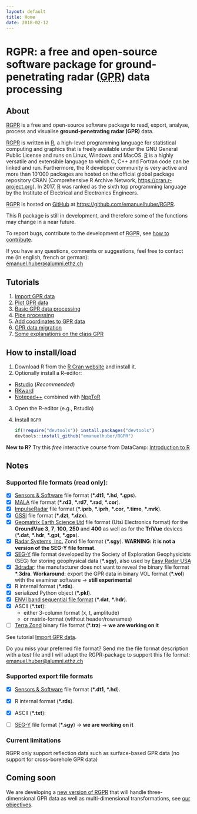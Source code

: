```yaml
---
layout: default
title: Home
date: 2018-02-12
---
```


<!--
# RGPR: a free and open-source software package to process and visualise <acronym title="Ground Penetrating Radar">GPR</acronym> data
-->

# RGPR: a free and open-source software package for ground-penetrating radar (<acronym title="Ground Penetrating Radar">GPR</acronym>) data processing

<!--
<p class="message"> 
I am developing this package on my free time as a gift to the GPR community. Any support will be appreciated!
</p>


[![](https://bmc-cdn.nyc3.digitaloceanspaces.com/BMC-button-images/custom_images/orange_img.png)](https://www.buymeacoffee.com/EmanuelHuber)

-->

## About

<p>
<acronym title="a R package for Ground Penetrating Radar data processing">RGPR</acronym> is a free and open-source software package to read, export, analyse, process and visualise <strong>ground-penetrating radar (GPR)</strong> data.
 </p>
 
<p> 
<acronym title="a R package for Ground Penetrating Radar data processing">RGPR</acronym> is written in <a href="https://cran.r-project.org/" title="R Cran">R</a>, a high-level  programming language for statistical computing and graphics that is freely available under the GNU General Public License and runs on Linux, Windows and MacOS. <a href="https://cran.r-project.org/" title="R Cran">R</a> is a highly versatile and extensible language to which   C,   C++  and   Fortran   code  can  be   linked  and  run. Furthermore,  the  R  developer  community  is  very  active  and more  than  10'000  packages  are  hosted  on  the  official  global package    repository    CRAN    (Comprehensive    R    Archive Network, <a href="https://cran.r-project.org/" title="R Cran">https://cran.r-project.org</a>). In 2017, <a href="https://cran.r-project.org/" title="R Cran">R</a> was   ranked  as   the   sixth   top programming   language   by   the   Institute   of   Electrical   and  Electronics Engineers.
</p>

<p>    
<acronym title="a R package for Ground Penetrating Radar data processing">RGPR</acronym> is hosted on <a href="https://github.com/" title="GitHub">GitHub</a> at <a href="https://github.com/emanuelhuber/RGPR" title="RGPR on GitHub">https://github.com/emanuelhuber/RGPR</a>. 
</p>

<p>This R package is still in development, and therefore some of the functions may change in a near future. </p>

<p>To report bugs, contribute to the development of <acronym title="R-package for Ground Penetrating Radar data processing">RGPR</acronym>, see <a href="https://github.com/emanuelhuber/RGPR/blob/master/CONTRIBUTING.md" title="how to contribute">how to contribute</a>.</p>


<p>If you have any questions, comments or suggestions, feel free to contact me (in english, french or german):<br/><a href="mailto:emanuel.huber@alumni.ethz.ch">emanuel.huber@alumni.ethz.ch</a></p>


## Tutorials

1. [Import GPR data](00_RGPR_tutorial_import-GPR-data)
2. [Plot GPR data](01_RGPR_tutorial_plot-GPR-data)
3. [Basic GPR data processing](02_RGPR_tutorial_basic-GPR-data-processing)
4. [Pipe processing](03_RGPR_tutorial_processing-GPR-data-with-pipe-operator)
5. [Add coordinates to GPR data](04_RGPR_tutorial_GPR-data-survey)
6. [GPR data migration](05_RGPR_tutorial_GPR-data-migration)
7. [Some explanations on the class GPR](06_RGPR_tutorial_class-GPR)


## How to install/load


1. Download R from the [R Cran website](http://cran.r-project.org) and install it.
2. Optionally install a R-editor:
  * [Rstudio](https://www.rstudio.com/) (*Recommended*)
  * [RKward](https://rkward.kde.org/)
  * [Notepad++](https://notepad-plus-plus.org/) combined with [NppToR](https://sourceforge.net/projects/npptor/)
3. Open the R-editor (e.g., Rstudio)
4. Install `RGPR`

    ```r
    if(!require("devtools")) install.packages("devtools")
    devtools::install_github("emanuelhuber/RGPR")
    ```


**New to R?** Try this *free* interactive course from DataCamp: [Introduction to R](https://www.datacamp.com/courses/free-introduction-to-r)

## Notes

### Supported file formats (read only):

- [x] [Sensors & Software](https://www.sensoft.ca) file format (**\*.dt1**, **\*.hd**, **\*.gps**).
- [x] [MALA](https://www.malagpr.com.au) file format (**\*.rd3**, **\*.rd7**, **\*.rad**, **\*.cor**).
- [x] [ImpulseRadar](https://www.impulseradar.se) file format (**\*.iprb**, **\*.iprh**, **\*.cor**, **\*.time**, **\*.mrk**).
- [X] [GSSI](https://www.geophysical.com) file format (**\*.dzt**, **\*.dzx**).
- [X] [Geomatrix Earth Science Ltd](https://www.geomatrix.co.uk/) file format (Utsi Electronics format) for the **GroundVue 3**, **7**, **100**, **250** and **400** as well as for the **TriVue** devices (**\*.dat**, **\*.hdr**, **\*.gpt**, **\*.gps**).
- [x] [Radar Systems, Inc.](http://www.radsys.lv) Zond file format (**\*.sgy**). **WARNING: it is not a version of the SEG-Y file format**.
- [X] [SEG-Y](https://en.wikipedia.org/wiki/SEG-Y) file format developed by the Society of Exploration Geophysicists (SEG) for storing geophysical data (**\*.sgy**), also used by [Easy Radar USA](https://easyradusa.com)
- [X] [3dradar](http://3d-radar.com/): the manufacturer does not want to reveal the binary file format **\*.3dra**. **Workaround**: export the GPR data in binary VOL format (**\*.vol**)  with the examiner software -> **still experimental**
- [X] R internal format (**\*.rds**).
- [X] serialized Python object (**\*.pkl**).
- [X] [ENVI band sequential file format](https://www.harrisgeospatial.com/docs/ENVIImageFiles.html) (**\*.dat**, **\*.hdr**).
- [X] ASCII (**\*.txt**): 
  	- either 3-column format (x, t, amplitude) 
    - or matrix-format (without header/rownames)
- [ ] [Terra Zond](http://terrazond.ru/) binary file format (**\*.trz**) -> **we are working on it**
    
See tutorial [Import GPR data](http://emanuelhuber.github.io/RGPR/00_RGPR_import_data/).

<p>Do you miss your preferred file format? Send me the file format description with a test file and I will adapt the RGPR-package to support this file format:<br/><a href="mailto:emanuel.huber@alumni.ethz.ch">emanuel.huber@alumni.ethz.ch</a></p>

### Supported export file formats

- [X] [Sensors & Software](https://www.sensoft.ca) file format (**\*.dt1**, **\*.hd**).
- [X] R internal format (**\*.rds**).
- [X] ASCII (**\*.txt**): 
- [ ] [SEG-Y](https://en.wikipedia.org/wiki/SEG-Y) file format (**\*.sgy**) -> **we are working on it**


### Current limitations

RGPR only support reflection data such as surface-based GPR data (no support for cross-borehole GPR data)

## Coming soon

We are developing a <a href="https://github.com/emanuelhuber/RGPR/tree/develop">new version of RGPR</a> that will handle three-dimensional GPR data as well as multi-dimensional transformations, see <a href="2018_huber-and-hans_RGPR-new-R-package_notes.pdf">our objectives</a>.

<!--
$$\forall x \in R$$
-->
